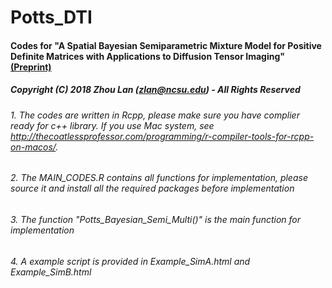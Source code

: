 # Potts_DTI
#### Codes for "A Spatial Bayesian Semiparametric Mixture Model for Positive Definite Matrices with Applications to Diffusion Tensor Imaging"[(Preprint)](https://www4.stat.ncsu.edu/~zlan/manuscript/Potts_Final.pdf)
##### Copyright (C) 2018 Zhou Lan (zlan@ncsu.edu) - All Rights Reserved
###### 1. The codes are written in Rcpp, please make sure you have complier ready for c++ library. If you use Mac system, see http://thecoatlessprofessor.com/programming/r-compiler-tools-for-rcpp-on-macos/.
###### 2. The MAIN_CODES.R contains all functions for implementation, please source it and install all the required packages before implementation
###### 3. The function "Potts_Bayesian_Semi_Multi()" is the main function for implementation
###### 4. A example script is provided in Example_SimA.html and Example_SimB.html

